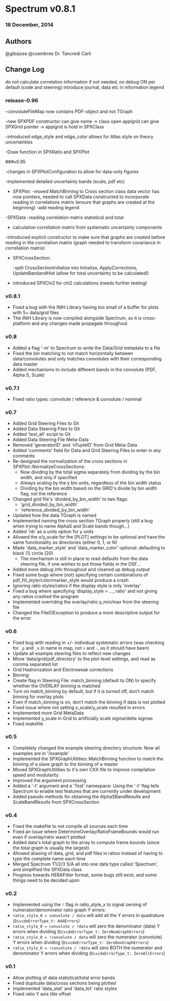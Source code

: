 # Spectrum v0.8.1
### 18 December, 2014

## Authors
@gibsjose @csembree Dr. Tancredi Carli

## Change Log

do not calculate correlation information if not needed, no debug ON per default (code and steering)
introduce journal, data etc in information legend

### release-0.96

 -convoluteFileMap now contains PDF-object and not TGraph

 -new SPXPDF constructor
  can give name -> class open applgrid
  can give SPXGrid pointer -> applgrid is hold in SPXClass

 -introduced edge_style and edge_color 
  allows for Atlas style on theory uncertainties

 -Draw function in SPXRatio and SPXPlot

###v0.95

-changes in SPXPlotConfiguration to allow for data-only figures 

 -implemented detailed uncertainty bands (scale, pdf etc)

- SPXPlot:
  -moved MatchBinning to Cross section class
   data vector has now pointers, needed to call SPXData constructed
   to incorporate reading in correlations matrix
   (ensure that graphs are created at the beginning)
 -add reading legend


-SPXData 
  -reading correlation matrix
   statistical and total

 - calculation correllation matrix from systematic uncertainty components

  -introduced explicit constructor to make sure
   that graphs are created before reading in the correlation matrix
   (graph needed to transform covariance in correllation matrix)

- SPXCrossSection:

  -split CrossSectionInitialize into
   Initialize, ApplyCorrections, UpdateBandandHist
   (allow for total uncertainty to be calculated0

- introduced SPXChi2 for chi2 calculations
  (needs further testing)

### v0.8.1
* Fixed a bug with the INIH Library having too small of a buffer for plots with 5+ data/grid files
* The INIH Library is now compiled alongside Spectrum, so it is cross-platform and any changes made propagate throughout

### v0.8
* Added a flag '-m' to Spectrum to write the Data/Grid metadata to a file
* Fixed the bin matching to not match horizontally between data/convolutes and only matches convolutes with their corresponding data master
* Added mechanisms to include different bands in the convolute (PDF, Alpha S, Scale)

### v0.7.1
* Fixed ratio types: convolute / reference & convolute / nominal

### v0.7
* Added Grid Steering Files to Git
* Added Data Steering Files to Git
* Added 'test_all' script to Git
* Added Data Steering File Meta-Data
* Removed 'generatorID' and 'nTupleID' from Grid Meta-Data
* Added 'comments' field for Data and Grid Steering Files to enter in any comments
* Re-designed the normalization of the cross sections in SPXPlot::NormalizeCrossSections:
    * Now dividing by the total sigma separately from dividing by the bin width, and only if specified
    * Always scaling by the y bin units, regardless of the bin width status
    * Dividing by the bin width based on the GRID's divide by bin width flag, not the reference
* Changed grid file's 'divided_by_bin_width' to two flags:
    * 'grid_divided_by_bin_width'
    * 'reference_divided_by_bin_width'
* Updated how the data TGraph is named
* Implemented naming the cross section TGraph properly (still a bug when trying to name AlphaS and Scale bands though...)
* Added 'nb' as a units option for y units
* Allowed the x/y_scale for the [PLOT] settings to be optional and have the same functionality as directories (either 0, 1, or N)
* Made 'data_marker_style' and 'data_marker_color' optional: defaulting to black (1) circle (20)
    * The mechanism is still in place to read defaults from the data steering file, if one wishes to put those fields in the DSF...
* Added more debug info throughout and cleaned up debug output
* Fixed some bugs where (not) specifying certain combinations of pdf_fill_style/color/marker_style would produce a crash
* Ignoring ratio styles/ratios if the display style is only 'overlay'
* Fixed a bug where specifying 'display_style = ..., ratio' and not giving any ratios crashed the program
* Implemented overriding the overlay/ratio y_min/max from the steering file
* Changed the FileIOException to produce a more descriptive output for the error

### v0.6
* Fixed bug with reading in +/- individual systematic errors (was checking for `_p` and `_n` in name in map, not `+` and `-`, as it should have been)
* Update all example steering files to reflect new changes
* Move ‘data/grid/pdf_directory' to the plot-level settings, and read as comma separated list
* Grid Hadronization and Electroweak corrections
* Binning:
* Create flag in Steering File: match_binning (default to ON) to specify whether the OVERLAY binning is matched
* Turn on match_binning by default, but if it is turned off, don’t match binning for overlay plots
* Even if match_binning is on, don’t match the binning if data is not plotted
* Fixed issue where not setting x_scale/y_scale resulted in errors
* Implemented more Grid MetaData
* Implemented y_scale in Grid to artificially scale sigma/delta sigmas
* Fixed makefile

### v0.5
* Completely changed the example steering directory structure: Now all examples are in '/example'
* Implemented the SPXGraphUtilities::MatchBinning function to match the binning of a slave graph to the binning of a master
* Moved SPXGraphUtilities to it's own CXX file to improve compilation speed and modularity
* Improved the argument processing
* Added a '-t' argument and a 'Test' namespace: Using the '-t' flag tells Spectrum to enable test features that are currently under development
* Added pseudo methods for obtaining the AlphaSBandResults and ScaleBandResults from SPXCrossSection

### v0.4
* Fixed the makefile to not compile all sources each time
* Fixed an issue where DetermineOverlay/RatioFrameBounds would run even if overlay/ratio wasn't plotted
* Added data's total graph to the array to compute frame bounds (since the total graph is usually the largest)
* Allowed aliasing of data, grid, and pdf files in ratios instead of having to type the complete name each time
* Merged Spectrum T1/2/3 S/A all into one data type called 'Spectrum', and simplified the SPXData class
* Progress towards HERAFitter format, some bugs still exist, and some things need to be decided upon

### v0.2
* Implemented using the `!` flag in ratio_style_x to signal zeroing of numerator/denominator ratio graph Y errors:
* `ratio_style_0 = convolute / data` will add all the Y errors in quadrature (`DivideErrorType_t: AddErrors`)
* `ratio_style_0 = convolute / !data` will zero the denominator (data) Y errors when dividing (`DivideErrorType_t: ZeroNumGraphErrors`)
* `ratio_style_0 = !convolute / data` will zero the numerator (convolute) Y errors when dividing (`DivideErrorType_t: ZeroDenGraphErrors`)
* `ratio_style_0 = !convolute / !data` will zero BOTH the numerator and denominator Y errors when dividing (`DivideErrorType_t: ZeroAllErrors`)

### v0.1
* Allow plotting of data statistical/total error bands
* Fixed duplicate data/cross sections being plotted
* Implemented 'data_stat' and 'data_tot' ratio styles
* Fixed ratio Y axis title offset
